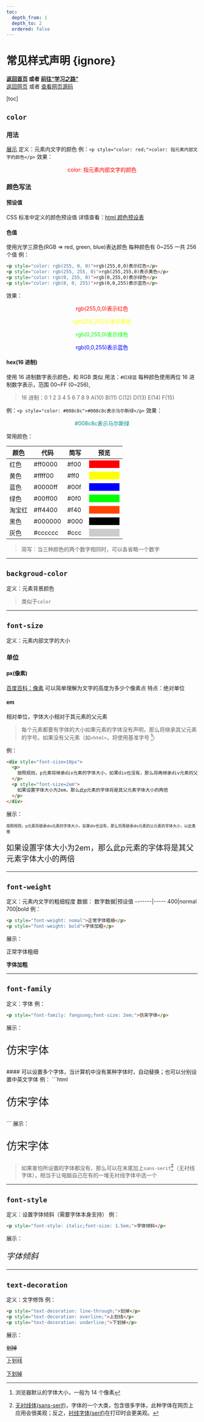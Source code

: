 ```yaml
---
toc:
  depth_from: 1
  depth_to: 2
  ordered: false
---
```


# 常见样式声明 {ignore}

**[返回首页](../../index.html) 或者 [前往“学习之路”](../%E5%AD%A6%E4%B9%A0%E4%B9%8B%E8%B7%AF.html)**  
[返回网页](../%E5%B8%B8%E8%A7%81%E6%A0%B7%E5%BC%8F%E5%A3%B0%E6%98%8E.html) 或者 [查看网页源码](../%E6%BA%90%E7%A0%81/%E5%B8%B8%E8%A7%81%E6%A0%B7%E5%BC%8F%E5%A3%B0%E6%98%8E.html)

[toc]

## `color`

### 用法

[展示](../%E5%B8%B8%E8%A7%81%E6%A0%B7%E5%BC%8F%E5%A3%B0%E6%98%8E.html#color)
定义：元素内文字的颜色
例：`<p style="color: red;">color: 指元素内部文字的颜色</p>`
效果：<p style="color: red;text-align:center">color: 指元素内部文字的颜色</p>

### 颜色写法

#### 预设值

CSS 标准中定义的颜色预设值
详情查看：[html 颜色预设表](./html%E9%A2%9C%E8%89%B2%E8%A1%A8.html)

#### 色值

使用光学三原色(RGB => red, green, blue)表达颜色
每种颜色有 0~255 一共 256 个值
例：

```html
<p style="color: rgb(255, 0, 0)">rgb(255,0,0)表示红色</p>
<p style="color: rgb(255, 255, 0)">rgb(255,255,0)表示黄色</p>
<p style="color: rgb(0, 255, 0)">rgb(0,255,0)表示绿色</p>
<p style="color: rgb(0, 0, 255)">rgb(0,0,255)表示蓝色</p>
```

效果：

<div style="text-align:center">
<p style="color: rgb(255, 0, 0)">rgb(255,0,0)表示红色</p>
<p style="color: rgb(255, 255, 0)">rgb(255,255,0)表示黄色</p>
<p style="color: rgb(0, 255, 0)">rgb(0,255,0)表示绿色</p>
<p style="color: rgb(0, 0, 255)">rgb(0,0,255)表示蓝色</p>
</div>

#### hex(16 进制)

使用 16 进制数字表示颜色，和 RGB 类似
用法：`#红绿蓝`
每种颜色使用两位 16 进制数字表示，范围 00~FF (0~256),

> 16 进制：0 1 2 3 4 5 6 7 8 9 A(10) B(11) C(12) D(13) E(14) F(15)

例：`<p style="color: #008c8c">#008c8c表示马尔斯绿</p>`
效果：

<div style="text-align:center"><p style="color: #008c8c">#008c8c表示马尔斯绿</p></div>
常用颜色：

| 颜色   | 代码    | 简写 | 预览                                                                         |
| ------ | ------- | ---- | ---------------------------------------------------------------------------- |
| 红色   | #ff0000 | #f00 | <div style="background-color: #ff0000;height: auto;width:80px;">&nbsp;</div> |
| 黄色   | #ffff00 | #ff0 | <div style="background-color: #ffff00;height: auto;width:80px;">&nbsp;</div> |
| 蓝色   | #0000ff | #00f | <div style="background-color: #0000ff;height: auto;width:80px;">&nbsp;</div> |
| 绿色   | #00ff00 | #0f0 | <div style="background-color: #00ff00;height: auto;width:80px;">&nbsp;</div> |
| 淘宝红 | #ff4400 | #f40 | <div style="background-color: #ff4400;height: auto;width:80px;">&nbsp;</div> |
| 黑色   | #000000 | #000 | <div style="background-color: #000000;height: auto;width:80px;">&nbsp;</div> |
| 灰色   | #cccccc | #ccc | <div style="background-color: #cccccc;height: auto;width:80px;">&nbsp;</div> |

> 简写：当三种颜色的两个数字相同时，可以各省略一个数字

---

## `backgroud-color`

定义：元素背景颜色

> 类似于`color`

---

## `font-size`

定义：元素内部文字的大小

### 单位

#### px(像素)

<a href="https://baike.baidu.com/item/%E5%83%8F%E7%B4%A0/95084?fr=aladdin#3_2" target="_blank">百度百科：像素</a>
可以简单理解为文字的高度为多少个像素点
特点：绝对单位

#### em

相对单位，字体大小相对于其元素的父元素

> 每个元素都要有字体的大小如果元素的字体没有声明，那么将继承其父元素的字号。如果没有父元素（如`<html>`，将使用基准字号 [^基准字号]）

[^基准字号]: 浏览器默认的字体大小，一般为 14 个像素

例：

```html
<div style="font-size=10px">
  <p>
    按照规则，p元素将继承div元素的字体大小，如果div也没有，那么将再继承div元素的父元素的字体大小，以此类推
  </p>
  <p style="font-size=2em">
    如果设置字体大小为2em，那么此p元素的字体将是其父元素字体大小的两倍
  </p>
</div>
```

展示：

<div style="font-size: 10px">
    <p>按照规则，p元素将继承div元素的字体大小，如果div也没有，那么将再继承div元素的父元素的字体大小，以此类推</p>
    <p style="font-size: 2em">如果设置字体大小为2em，那么此p元素的字体将是其父元素字体大小的两倍</p>
</div>

---

## `font-weight`

定义：元素内文字的粗细程度
数据：
数字数据|预设值
-------|-----
400|normal
700|bold
例：

```html
<p style="font-weight: nomal">正常字体粗细</p>
<p style="font-weight: bold">字体加粗</p>
```

展示：

<p style="font-weight: nomal">正常字体粗细</p>
<p style="font-weight: bold">字体加粗</p>

---
## `font-family`
定义：字体
例：
```html
<p style="font-family: fangsong;font-size: 2em;">仿宋字体</p>
```
展示：
<p style="font-family: fangsong;font-size: 2em;">仿宋字体</p>
#### 可以设置多个字体，当计算机中没有某种字体时，自动替换；也可以分别设置中英文字体
例：
```html
<p style="font-family: 你没有的字体, 微软雅黑, fangsong,sans-serif;font-size: 2em;">仿宋字体</p>
```
展示：
<p style="font-family: 你没有的字体, 微软雅黑, fangsong,sans-serif;font-size: 2em;">仿宋字体</p>

> 如果害怕所设置的字体都没有，那么可以在末尾加上`sans-serif`[^无衬线体]（无衬线字体），相当于让电脑自己在有的一堆无衬线字体中选一个

[^无衬线体]: [无衬线体(sans-serif)](https://baike.baidu.com/item/%E6%97%A0%E8%A1%AC%E7%BA%BF%E4%BD%93/2374029)，字体的一个大类，包含很多字体，此种字体在网页上应用会很美观；反之，[衬线字体(serif)](https://baike.baidu.com/item/%E8%A1%AC%E7%BA%BF%E4%BD%93)在打印时会更美观。
---
## `font-style`
定义：设置字体倾斜（需要字体本身支持）
例：
```html
<p style="font-style: italic;font-size: 1.5em;">字体倾斜</p>
```
展示：
<p style="font-style: italic;font-size: 1.5em;">字体倾斜</p>

---
## `text-decoration`
定义：文字修饰
例：
```html
<p style="text-decoration: line-through;">划掉</p>
<p style="text-decoration: overline;">上划线</p>
<p style="text-decoration: underline;">下划掉</p>
```
展示：
<p style="text-decoration: line-through;">划掉</p>
<p style="text-decoration: overline;">上划线</p>
<p style="text-decoration: underline;">下划掉</p>
